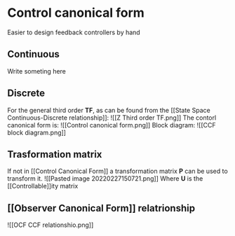 # Control canonical form
Easier to design feedback controllers by hand
## Continuous
Write someting here

## Discrete
For the general third order **TF**, as can be found from the [[State Space Continuous-Discrete relationship]]:
![[Z Third order TF.png]]
The contorl canonical form is:
![[Control canonical form.png]]
Block diagram:
![[CCF block diagram.png]]

## Trasformation matrix
If not in [[Control Canonical Form]] a transformation matrix **P** can be used to transform it.
![[Pasted image 20220227150721.png]]
Where **U** is the [[Controllable]]ity matrix

## [[Observer Canonical Form]] relatrionship
![[OCF CCF relationshio.png]]
